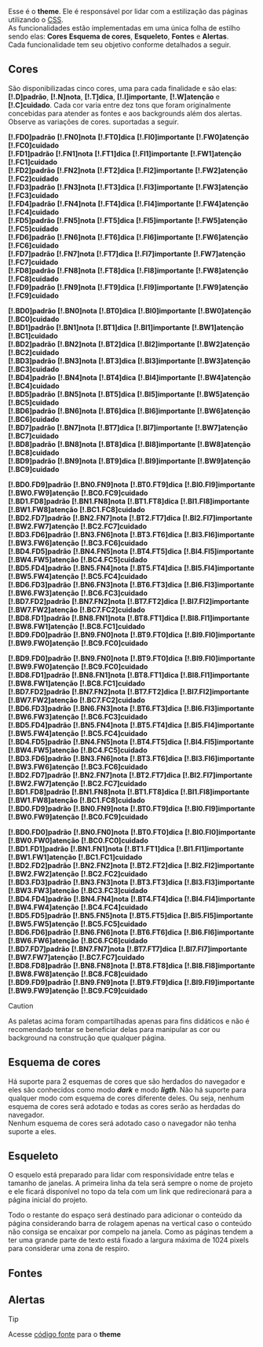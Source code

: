 Esse é o **theme**. Ele é responsável por lidar com a estilização das páginas utilizando o [CSS](https://developer.mozilla.org/en-US/docs/Web/CSS).\
As funcionalidades estão implementadas em uma única folha de estilho sendo elas: **Cores** **Esquema de cores**, **Esqueleto**, **Fontes** e **Alertas**.\
Cada funcionalidade tem seu objetivo conforme detalhados a seguir.

## Cores
São disponibilizadas cinco cores, uma para cada finalidade e são elas: **[!.D]padrão**, **[!.N]nota**, **[!.T]dica**, **[!.I]importante**, **[!.W]atenção** e **[!.C]cuidado**. Cada cor varia entre dez tons que foram originalmente concebidas para atender as fontes e aos backgrounds além dos alertas. Observe as variações de cores. suportadas a seguir.

**[!.FD0]padrão** **[!.FN0]nota** **[!.FT0]dica** **[!.FI0]importante** **[!.FW0]atenção** **[!.FC0]cuidado**\
**[!.FD1]padrão** **[!.FN1]nota** **[!.FT1]dica** **[!.FI1]importante** **[!.FW1]atenção** **[!.FC1]cuidado**\
**[!.FD2]padrão** **[!.FN2]nota** **[!.FT2]dica** **[!.FI2]importante** **[!.FW2]atenção** **[!.FC2]cuidado**\
**[!.FD3]padrão** **[!.FN3]nota** **[!.FT3]dica** **[!.FI3]importante** **[!.FW3]atenção** **[!.FC3]cuidado**\
**[!.FD4]padrão** **[!.FN4]nota** **[!.FT4]dica** **[!.FI4]importante** **[!.FW4]atenção** **[!.FC4]cuidado**\
**[!.FD5]padrão** **[!.FN5]nota** **[!.FT5]dica** **[!.FI5]importante** **[!.FW5]atenção** **[!.FC5]cuidado**\
**[!.FD6]padrão** **[!.FN6]nota** **[!.FT6]dica** **[!.FI6]importante** **[!.FW6]atenção** **[!.FC6]cuidado**\
**[!.FD7]padrão** **[!.FN7]nota** **[!.FT7]dica** **[!.FI7]importante** **[!.FW7]atenção** **[!.FC7]cuidado**\
**[!.FD8]padrão** **[!.FN8]nota** **[!.FT8]dica** **[!.FI8]importante** **[!.FW8]atenção** **[!.FC8]cuidado**\
**[!.FD9]padrão** **[!.FN9]nota** **[!.FT9]dica** **[!.FI9]importante** **[!.FW9]atenção** **[!.FC9]cuidado**

**[!.BD0]padrão** **[!.BN0]nota** **[!.BT0]dica** **[!.BI0]importante** **[!.BW0]atenção** **[!.BC0]cuidado**\
**[!.BD1]padrão** **[!.BN1]nota** **[!.BT1]dica** **[!.BI1]importante** **[!.BW1]atenção** **[!.BC1]cuidado**\
**[!.BD2]padrão** **[!.BN2]nota** **[!.BT2]dica** **[!.BI2]importante** **[!.BW2]atenção** **[!.BC2]cuidado**\
**[!.BD3]padrão** **[!.BN3]nota** **[!.BT3]dica** **[!.BI3]importante** **[!.BW3]atenção** **[!.BC3]cuidado**\
**[!.BD4]padrão** **[!.BN4]nota** **[!.BT4]dica** **[!.BI4]importante** **[!.BW4]atenção** **[!.BC4]cuidado**\
**[!.BD5]padrão** **[!.BN5]nota** **[!.BT5]dica** **[!.BI5]importante** **[!.BW5]atenção** **[!.BC5]cuidado**\
**[!.BD6]padrão** **[!.BN6]nota** **[!.BT6]dica** **[!.BI6]importante** **[!.BW6]atenção** **[!.BC6]cuidado**\
**[!.BD7]padrão** **[!.BN7]nota** **[!.BT7]dica** **[!.BI7]importante** **[!.BW7]atenção** **[!.BC7]cuidado**\
**[!.BD8]padrão** **[!.BN8]nota** **[!.BT8]dica** **[!.BI8]importante** **[!.BW8]atenção** **[!.BC8]cuidado**\
**[!.BD9]padrão** **[!.BN9]nota** **[!.BT9]dica** **[!.BI9]importante** **[!.BW9]atenção** **[!.BC9]cuidado**

**[!.BD0.FD9]padrão** **[!.BN0.FN9]nota** **[!.BT0.FT9]dica** **[!.BI0.FI9]importante** **[!.BW0.FW9]atenção** **[!.BC0.FC9]cuidado**\
**[!.BD1.FD8]padrão** **[!.BN1.FN8]nota** **[!.BT1.FT8]dica** **[!.BI1.FI8]importante** **[!.BW1.FW8]atenção** **[!.BC1.FC8]cuidado**\
**[!.BD2.FD7]padrão** **[!.BN2.FN7]nota** **[!.BT2.FT7]dica** **[!.BI2.FI7]importante** **[!.BW2.FW7]atenção** **[!.BC2.FC7]cuidado**\
**[!.BD3.FD6]padrão** **[!.BN3.FN6]nota** **[!.BT3.FT6]dica** **[!.BI3.FI6]importante** **[!.BW3.FW6]atenção** **[!.BC3.FC6]cuidado**\
**[!.BD4.FD5]padrão** **[!.BN4.FN5]nota** **[!.BT4.FT5]dica** **[!.BI4.FI5]importante** **[!.BW4.FW5]atenção** **[!.BC4.FC5]cuidado**\
**[!.BD5.FD4]padrão** **[!.BN5.FN4]nota** **[!.BT5.FT4]dica** **[!.BI5.FI4]importante** **[!.BW5.FW4]atenção** **[!.BC5.FC4]cuidado**\
**[!.BD6.FD3]padrão** **[!.BN6.FN3]nota** **[!.BT6.FT3]dica** **[!.BI6.FI3]importante** **[!.BW6.FW3]atenção** **[!.BC6.FC3]cuidado**\
**[!.BD7.FD2]padrão** **[!.BN7.FN2]nota** **[!.BT7.FT2]dica** **[!.BI7.FI2]importante** **[!.BW7.FW2]atenção** **[!.BC7.FC2]cuidado**\
**[!.BD8.FD1]padrão** **[!.BN8.FN1]nota** **[!.BT8.FT1]dica** **[!.BI8.FI1]importante** **[!.BW8.FW1]atenção** **[!.BC8.FC1]cuidado**\
**[!.BD9.FD0]padrão** **[!.BN9.FN0]nota** **[!.BT9.FT0]dica** **[!.BI9.FI0]importante** **[!.BW9.FW0]atenção** **[!.BC9.FC0]cuidado**

**[!.BD9.FD0]padrão** **[!.BN9.FN0]nota** **[!.BT9.FT0]dica** **[!.BI9.FI0]importante** **[!.BW9.FW0]atenção** **[!.BC9.FC0]cuidado**\
**[!.BD8.FD1]padrão** **[!.BN8.FN1]nota** **[!.BT8.FT1]dica** **[!.BI8.FI1]importante** **[!.BW8.FW1]atenção** **[!.BC8.FC1]cuidado**\
**[!.BD7.FD2]padrão** **[!.BN7.FN2]nota** **[!.BT7.FT2]dica** **[!.BI7.FI2]importante** **[!.BW7.FW2]atenção** **[!.BC7.FC2]cuidado**\
**[!.BD6.FD3]padrão** **[!.BN6.FN3]nota** **[!.BT6.FT3]dica** **[!.BI6.FI3]importante** **[!.BW6.FW3]atenção** **[!.BC6.FC3]cuidado**\
**[!.BD5.FD4]padrão** **[!.BN5.FN4]nota** **[!.BT5.FT4]dica** **[!.BI5.FI4]importante** **[!.BW5.FW4]atenção** **[!.BC5.FC4]cuidado**\
**[!.BD4.FD5]padrão** **[!.BN4.FN5]nota** **[!.BT4.FT5]dica** **[!.BI4.FI5]importante** **[!.BW4.FW5]atenção** **[!.BC4.FC5]cuidado**\
**[!.BD3.FD6]padrão** **[!.BN3.FN6]nota** **[!.BT3.FT6]dica** **[!.BI3.FI6]importante** **[!.BW3.FW6]atenção** **[!.BC3.FC6]cuidado**\
**[!.BD2.FD7]padrão** **[!.BN2.FN7]nota** **[!.BT2.FT7]dica** **[!.BI2.FI7]importante** **[!.BW2.FW7]atenção** **[!.BC2.FC7]cuidado**\
**[!.BD1.FD8]padrão** **[!.BN1.FN8]nota** **[!.BT1.FT8]dica** **[!.BI1.FI8]importante** **[!.BW1.FW8]atenção** **[!.BC1.FC8]cuidado**\
**[!.BD0.FD9]padrão** **[!.BN0.FN9]nota** **[!.BT0.FT9]dica** **[!.BI0.FI9]importante** **[!.BW0.FW9]atenção** **[!.BC0.FC9]cuidado**

**[!.BD0.FD0]padrão** **[!.BN0.FN0]nota** **[!.BT0.FT0]dica** **[!.BI0.FI0]importante** **[!.BW0.FW0]atenção** **[!.BC0.FC0]cuidado**\
**[!.BD1.FD1]padrão** **[!.BN1.FN1]nota** **[!.BT1.FT1]dica** **[!.BI1.FI1]importante** **[!.BW1.FW1]atenção** **[!.BC1.FC1]cuidado**\
**[!.BD2.FD2]padrão** **[!.BN2.FN2]nota** **[!.BT2.FT2]dica** **[!.BI2.FI2]importante** **[!.BW2.FW2]atenção** **[!.BC2.FC2]cuidado**\
**[!.BD3.FD3]padrão** **[!.BN3.FN3]nota** **[!.BT3.FT3]dica** **[!.BI3.FI3]importante** **[!.BW3.FW3]atenção** **[!.BC3.FC3]cuidado**\
**[!.BD4.FD4]padrão** **[!.BN4.FN4]nota** **[!.BT4.FT4]dica** **[!.BI4.FI4]importante** **[!.BW4.FW4]atenção** **[!.BC4.FC4]cuidado**\
**[!.BD5.FD5]padrão** **[!.BN5.FN5]nota** **[!.BT5.FT5]dica** **[!.BI5.FI5]importante** **[!.BW5.FW5]atenção** **[!.BC5.FC5]cuidado**\
**[!.BD6.FD6]padrão** **[!.BN6.FN6]nota** **[!.BT6.FT6]dica** **[!.BI6.FI6]importante** **[!.BW6.FW6]atenção** **[!.BC6.FC6]cuidado**\
**[!.BD7.FD7]padrão** **[!.BN7.FN7]nota** **[!.BT7.FT7]dica** **[!.BI7.FI7]importante** **[!.BW7.FW7]atenção** **[!.BC7.FC7]cuidado**\
**[!.BD8.FD8]padrão** **[!.BN8.FN8]nota** **[!.BT8.FT8]dica** **[!.BI8.FI8]importante** **[!.BW8.FW8]atenção** **[!.BC8.FC8]cuidado**\
**[!.BD9.FD9]padrão** **[!.BN9.FN9]nota** **[!.BT9.FT9]dica** **[!.BI9.FI9]importante** **[!.BW9.FW9]atenção** **[!.BC9.FC9]cuidado**

>[!CAUTION]
>As paletas acima foram compartilhadas apenas para fins didáticos e não é recomendado tentar se beneficiar delas para manipular as cor ou background na construção que qualquer página.

## Esquema de cores
Há suporte para 2 esquemas de cores que são herdados do navegador e eles são conhecidos como modo ***dark*** e modo ***ligth***. Não há suporte para qualquer modo com esquema de cores diferente deles. Ou seja, nenhum esquema de cores será adotado e todas as cores serão as herdadas do navegador.\
Nenhum esquema de cores será adotado caso o navegador não tenha suporte a eles.

## Esqueleto
O esquelo está preparado para lidar com responsividade entre telas e tamanho de janelas.
A primeira linha da tela será sempre o nome de projeto e ele ficará disponível no topo da tela com um link que redirecionará para a página inicial do projeto.

Todo o restante do espaço será destinado para adicionar o conteúdo da página considerando barra de rolagem apenas na vertical caso o conteúdo não consiga se encaixar por compelo na janela. Como as páginas tendem a ter uma grande parte de texto está fixado a largura máxima de 1024 pixels para considerar uma zona de respiro.

## Fontes

## Alertas



>[!TIP]
>Acesse [código fonte](https://github.com/eportella/markdown-to-html-builder/blob/main/theme/README.md?plain=1) para o **theme**